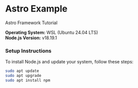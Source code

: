 # Astro Example

Astro Framework Tutorial

**Operating System:** WSL (Ubuntu 24.04 LTS)  
**Node.js Version:** v18.19.1

### Setup Instructions

To install Node.js and update your system, follow these steps:

```bash
sudo apt update
sudo apt upgrade
sudo apt install npm



